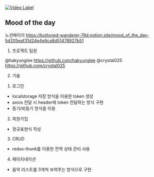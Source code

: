 
[![Video Label](http://img.youtube.com/vi/G5P7WP_DokU/0.jpg)](https://youtu.be/G5P7WP_DokU)

## Mood of the day

노션페이지
https://buttoned-wanderer-76d.notion.site/mood_of_the_day-5d205eaf31d24e4e8ca8d51478927b51

1. 프로젝트 팀원

@hakyunglee 
https://github.com/hakyunglee
@crystal025
https://github.com/crystal025

2. 기술 

1) 로그인
- localstorage 저장 방식을 이용한 token 생성
- axios 전달 시 header에 token 전달하는 방식 구현 
- 동기/비동기 방식을 이용

2) 회원가입

- 정규표현식 작성

3) CRUD
- redux-thunk를 이용한 전역 상태 관리 사용

4) 페이지네이션
- 음악 리스트를 3개씩 보여주는 방식으로 구현
